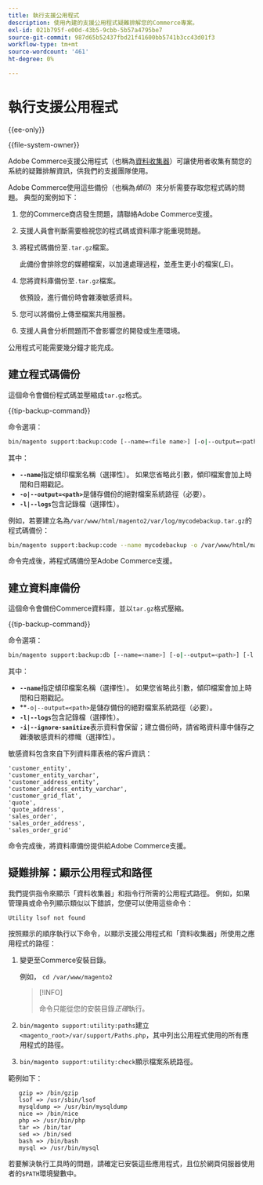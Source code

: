 ```yaml
---
title: 執行支援公用程式
description: 使用內建的支援公用程式疑難排解您的Commerce專案。
exl-id: 021b795f-e00d-43b5-9cbb-5b57a4795be7
source-git-commit: 987d65b52437fbd21f41600bb5741b3cc43d01f3
workflow-type: tm+mt
source-wordcount: '461'
ht-degree: 0%

---
```


# 執行支援公用程式

{{ee-only}}

{{file-system-owner}}

Adobe Commerce支援公用程式（也稱為[資料收集器](https://experienceleague.adobe.com/en/docs/commerce-admin/systems/tools/support#data-collector)）可讓使用者收集有關您的系統的疑難排解資訊，供我們的支援團隊使用。

Adobe Commerce使用這些備份（也稱為&#x200B;_傾印_）來分析需要存取您程式碼的問題。 典型的案例如下：

1. 您的Commerce商店發生問題，請聯絡Adobe Commerce支援。
1. 支援人員會判斷需要檢視您的程式碼或資料庫才能重現問題。
1. 將程式碼備份至`.tar.gz`檔案。

   此備份會排除您的媒體檔案，以加速處理過程，並產生更小的檔案(_E)。

1. 您將資料庫備份至`.tar.gz`檔案。

   依預設，進行備份時會雜湊敏感資料。

1. 您可以將備份上傳至檔案共用服務。
1. 支援人員會分析問題而不會影響您的開發或生產環境。

公用程式可能需要幾分鐘才能完成。

## 建立程式碼備份

這個命令會備份程式碼並壓縮成`tar.gz`格式。

{{tip-backup-command}}

命令選項：

```bash
bin/magento support:backup:code [--name=<file name>] [-o|--output=<path>] [-l|--logs]
```

其中：

- **`--name`**&#x200B;指定傾印檔案名稱（選擇性）。 如果您省略此引數，傾印檔案會加上時間和日期戳記。
- **`-o|--output=<path>`**&#x200B;是儲存備份的絕對檔案系統路徑（必要）。
- **`-l|--logs`**&#x200B;包含記錄檔（選擇性）。

例如，若要建立名為`/var/www/html/magento2/var/log/mycodebackup.tar.gz`的程式碼備份：

```bash
bin/magento support:backup:code --name mycodebackup -o /var/www/html/magento2/var/log
```

命令完成後，將程式碼備份至Adobe Commerce支援。

## 建立資料庫備份

這個命令會備份Commerce資料庫，並以`tar.gz`格式壓縮。

{{tip-backup-command}}

命令選項：

```bash
bin/magento support:backup:db [--name=<name>] [-o|--output=<path>] [-l|--logs] [-i|--ignore-sanitize]
```

其中：

- **`--name`**&#x200B;指定傾印檔案名稱（選擇性）。 如果您省略此引數，傾印檔案會加上時間和日期戳記。
- **`-o|--output=<path>`是儲存備份的絕對檔案系統路徑（必要）。
- **`-l|--logs`**&#x200B;包含記錄檔（選擇性）。
- **`-i|--ignore-sanitize`**&#x200B;表示資料會保留；建立備份時，請省略資料庫中儲存之雜湊敏感資料的標幟（選擇性）。

敏感資料包含來自下列資料庫表格的客戶資訊：

```
'customer_entity',
'customer_entity_varchar',
'customer_address_entity',
'customer_address_entity_varchar',
'customer_grid_flat',
'quote',
'quote_address',
'sales_order',
'sales_order_address',
'sales_order_grid'
```

命令完成後，將資料庫備份提供給Adobe Commerce支援。

## 疑難排解：顯示公用程式和路徑

我們提供指令來顯示「資料收集器」和指令行所需的公用程式路徑。 例如，如果管理員或命令列顯示類似以下錯誤，您便可以使用這些命令：

```
Utility lsof not found
```

按照顯示的順序執行以下命令，以顯示支援公用程式和「資料收集器」所使用之應用程式的路徑：

1. 變更至Commerce安裝目錄。

   例如， `cd /var/www/magento2`

   >[!INFO]
   >
   >命令只能從您的安裝目錄&#x200B;_正確_&#x200B;執行。

1. `bin/magento support:utility:paths`建立`<magento_root>/var/support/Paths.php`，其中列出公用程式使用的所有應用程式的路徑。
1. `bin/magento support:utility:check`顯示檔案系統路徑。

範例如下：

```
   gzip => /bin/gzip
   lsof => /usr/sbin/lsof
   mysqldump => /usr/bin/mysqldump
   nice => /bin/nice
   php => /usr/bin/php
   tar => /bin/tar
   sed => /bin/sed
   bash => /bin/bash
   mysql => /usr/bin/mysql
```

若要解決執行工具時的問題，請確定已安裝這些應用程式，且位於網頁伺服器使用者的`$PATH`環境變數中。
